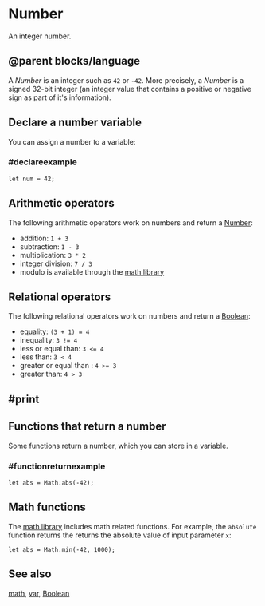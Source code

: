 # Number

An integer number.

## @parent blocks/language

A *Number* is an integer such as `42` or `-42`. More precisely, a *Number* is a signed 32-bit integer (an integer value that contains a positive or negative sign as part of it's information).

## Declare a number variable

You can assign a number to a variable:

### #declareexample

```block
let num = 42;
```

## Arithmetic operators

The following arithmetic operators work on numbers and return a [Number](/types/number):

* addition: `1 + 3`
* subtraction: `1 - 3`
* multiplication: `3 * 2`
* integer division: `7 / 3`
* modulo is available through the [math library](/blocks/math)

## Relational operators

The following relational operators work on numbers and return a [Boolean](/blocks/logic/boolean):

* equality: `(3 + 1) = 4`
* inequality: `3 != 4`
* less or equal than: `3 <= 4`
* less than: `3 < 4`
* greater or equal than : `4 >= 3`
* greater than: `4 > 3`

## #print

## Functions that return a number

Some functions return a number, which you can store in a variable.

### #functionreturnexample

```block
let abs = Math.abs(-42);
```

## Math functions

The [math library](/blocks/math) includes math related functions. For example, the `absolute` function returns the returns the absolute value of input parameter `x`:

```block
let abs = Math.min(-42, 1000);
```

## See also

[math](/blocks/math), [var](/blocks/variables/var), [Boolean](/blocks/logic/boolean)